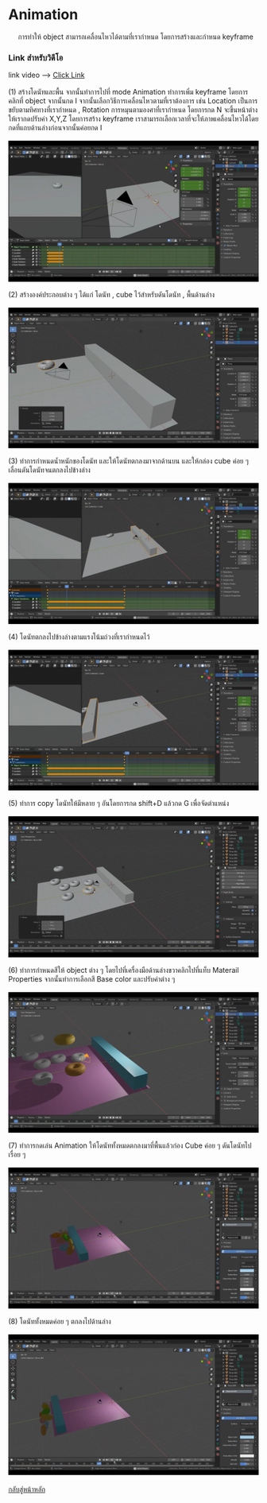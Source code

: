 # Animation
&nbsp;&nbsp;&nbsp;&nbsp; การทำให้ object สามารถเคลื่อนไหวได้ตามที่เรากำหนด โดยการสร้างและกำหนด keyframe
<br>

### Link สำหรับวิดีโอ
link video --> [Click Link](https://youtu.be/QD5_gXUNfg0)<br>
<br>
(1) สร้างโดนัทและพื้น จากนั้นทำการไปที่ mode Animation ทำการเพิ่ม keyframe โดยการคลิกที่ object จากนั้นกด I จากนั้นเลือกวิธีการเคลื่อนไหวตามที่เราต้องการ เช่น Location เป็นการขยับตามทิศทางที่เรากำหนด ,  Rotation การหมุนตามองศาที่เรากำหนด โดยการกด N จะขึ้นหน้าต่างให้เรากดปรับค่า X,Y,Z โดยการสร้าง keyframe เราสามารถเลือกเวลาที่จะให้ภาพเคลื่อนไหวได้โดยกดที่แถบด้านล่างก่อนจากนั้นค่อยกด I <br>
<br>
<img src="image/animation/4.1.png"><br>

(2) สร้างองค์ประกอบต่าง ๆ ได้แก่ โดนัท , cube ไว้สำหรับดันโดนัท , พื้นด้านล่าง <br>
<br>
<img src="image/animation/4.2.png"><br>

(3) ทำการกำหนดน้ำหนักของโดนัท และให้โดนัทตกลงมาจากด้านบน และให้กล่อง cube ค่อย ๆ เลื่อนดันโดนัทจนตกลงไปข้างล่าง <br>
<br>
<img src="image/animation/4.3.png"><br>

(4) โดนัทตกลงไปข้างล่างตามแรงโน้มถ่วงที่เรากำหนดไว้ <br>
<br>
<img src="image/animation/4.4.png"><br>

(5) ทำการ copy โดนัทให้มีหลาย ๆ อันโดยการกด shift+D แล้วกด G เพื่อจัดตำแหน่ง <br>
<br>
<img src="image/animation/4.5.png"><br>

(6) ทำการกำหนดสีให้ object ต่าง ๆ โดยไปที่เครื่องมือด้านล่างขวาคลิกไปที่แท็บ Materail Properties จากนั้นทำการเลือกสี  Base color และปรับค่าต่าง ๆ <br>
<br>
<img src="image/animation/4.6.png"><br>

(7) ทำการกดเล่น Animation ให้โดนัททั้งหมดตกลงมาที่พื้นแล้วก่อง Cube ค่อย ๆ ดันโดนัทไปเรื่อย ๆ <br>
<br>
<img src="image/animation/4.7.png"><br>

(8) โดนัททั้งหมดค่อย ๆ ตกลงไปด้านล่าง <br>
<br>
<img src="image/animation/4.8.png"><br>
<br>
[กลับสู่หน้าหลัก](README.md)<br>
